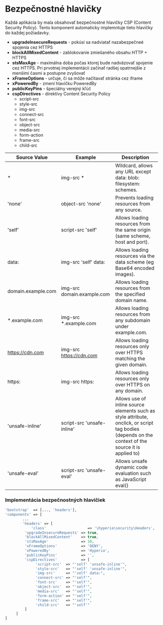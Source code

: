 # Bezpečnostné hlavičky
Každá aplikácia by mala obsahovať bezpečnostné hlavičky CSP (Content Security Policy). Tento komponent automaticky
implemntuje tieto hlavičky do každej požiadavky.

- **upgradeInsecureRequests** - pokúsi sa nadviatať nazabezpečneé spojenia cez HTTPS
- **blockAllMixedContent** - zablokovanie zmiešaného obsahu HTTP + HTTPS
- **stsMaxAge** - maximálna doba počas ktorej bude nadväzovať spojenie cez HTTPS. Pri prvotnej implementácii začínať radšej
opatrnejšie z menšími časmi a postupne zvyšovať
- **xFrameOptions** - určuje, či sa môže načítavať stránka cez iframe
- **xPoweredBy** - zmení hlavičku PoweredBy
- **publicKeyPins** - špeciálny verejný kľúč
- **cspDirectives** - direktívy Content Security Policy
  - script-src 
  - style-src
  - img-src
  - connect-src
  - font-src
  - object-src
  - media-src
  - form-action
  - frame-src
  - child-src


| Source Value       | Example                    | Description                                                                                                                                         |
|--------------------|----------------------------|-----------------------------------------------------------------------------------------------------------------------------------------------------|
| *                  | img-src *                  | Wildcard, allows any URL except data: blob: filesystem: schemes.                                                                                    |
| 'none'             | object-src 'none'          | Prevents loading resources from any source.                                                                                                         |
| 'self'             | script-src 'self'          | Allows loading resources from the same origin (same scheme, host and port).                                                                         |
| data:              | img-src 'self' data:       | Allows loading resources via the data scheme (eg Base64 encoded images).                                                                            |
| domain.example.com | img-src domain.example.com | Allows loading resources from the specified domain name.                                                                                            |
| *.example.com      | img-src *.example.com      | Allows loading resources from any subdomain under example.com.                                                                                      |
| https://cdn.com    | img-src https://cdn.com    | Allows loading resources only over HTTPS matching the given domain.                                                                                 |
| https:             | img-src https:             | Allows loading resources only over HTTPS on any domain.                                                                                             |
| 'unsafe-inline'    | script-src 'unsafe-inline' | Allows use of inline source elements such as style attribute, onclick, or script tag bodies (depends on the context of the source it is applied to) |
| 'unsafe-eval'      | script-src 'unsafe-eval'   | Allows unsafe dynamic code evaluation such as JavaScript eval()                                                                                     |


### Implementácia bezpečnostných hlavičiek

```php
'bootstrap'  => [..., 'headers'],
'components' => [
		...
		'headers' => [
			'class'                   => '\hyperia\security\Headers',
         'upgradeInsecureRequests' => true,
         'blockAllMixedContent'    => true,
         'stsMaxAge'               => 10,
         'xFrameOptions'           => 'DENY',
         'xPoweredBy'              => 'Hyperia',
         'publicKeyPins'           => '',
         'cspDirectives'           => [
              'script-src'  => "'self' 'unsafe-inline'",
              'style-src'   => "'self' 'unsafe-inline'",
              'img-src'     => "'self' data:",
              'connect-src' => "'self'",
              'font-src'    => "'self'",
              'object-src'  => "'self'",
              'media-src'   => "'self'",
              'form-action' => "'self'",
              'frame-src'   => "'self'",
              'child-src'   => "'self'"
         ]
     ]
]
```